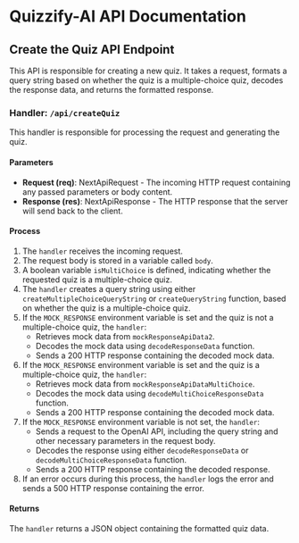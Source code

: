 # Quizzify-AI API Documentation

## Create the Quiz API Endpoint

This API is responsible for creating a new quiz. It takes a request, formats a query string based on whether the quiz is a multiple-choice quiz, decodes the response data, and returns the formatted response.

### Handler: `/api/createQuiz`

This handler is responsible for processing the request and generating the quiz.

#### Parameters

- **Request (req)**: NextApiRequest - The incoming HTTP request containing any passed parameters or body content.
- **Response (res)**: NextApiResponse - The HTTP response that the server will send back to the client.

#### Process

1. The `handler` receives the incoming request.
2. The request body is stored in a variable called `body`.
3. A boolean variable `isMultiChoice` is defined, indicating whether the requested quiz is a multiple-choice quiz.
4. The `handler` creates a query string using either `createMultipleChoiceQueryString` or `createQueryString` function, based on whether the quiz is a multiple-choice quiz.
5. If the `MOCK_RESPONSE` environment variable is set and the quiz is not a multiple-choice quiz, the `handler`:
   - Retrieves mock data from `mockResponseApiData2`.
   - Decodes the mock data using `decodeResponseData` function.
   - Sends a 200 HTTP response containing the decoded mock data.
6. If the `MOCK_RESPONSE` environment variable is set and the quiz is a multiple-choice quiz, the `handler`:
   - Retrieves mock data from `mockResponseApiDataMultiChoice`.
   - Decodes the mock data using `decodeMultiChoiceResponseData` function.
   - Sends a 200 HTTP response containing the decoded mock data.
7. If the `MOCK_RESPONSE` environment variable is not set, the `handler`:
   - Sends a request to the OpenAI API, including the query string and other necessary parameters in the request body.
   - Decodes the response using either `decodeResponseData` or `decodeMultiChoiceResponseData` function.
   - Sends a 200 HTTP response containing the decoded response.
8. If an error occurs during this process, the `handler` logs the error and sends a 500 HTTP response containing the error.

#### Returns

The `handler` returns a JSON object containing the formatted quiz data.

